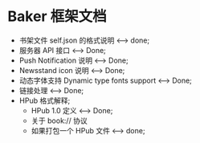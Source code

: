 
# Baker 框架文档

* 书架文件 self.json 的格式说明 <--> done;
* 服务器 API 接口 <--> Done;
* Push Notification 说明  <--> Done;
* Newsstand icon 说明 <--> Done;
* 动态字体支持 Dynamic type fonts support <--> Done;
* 链接处理 <--> Done;
* HPub 格式解释; 
	* HPub 1.0 定义 <--> Done;
	* 关于 book:// 协议
	* 如果打包一个 HPub 文件  <--> done;



